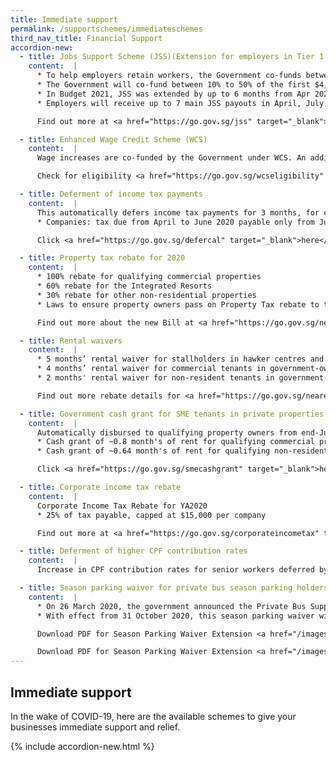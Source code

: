 ```yaml
---
title: Immediate support
permalink: /supportschemes/immediateschemes
third_nav_title: Financial Support
accordion-new:
  - title: Jobs Support Scheme (JSS)(Extension for employers in Tier 1 and 2 sectors)
    content:  |  
      * To help employers retain workers, the Government co-funds between 25% to 75% of the first $4,600 of gross monthly wages paid to each local employee in a 10-month period (up to August 2020).
      * The Government will co-fund between 10% to 50% of the first $4,600 of gross monthly wages paid to each local employee in the subsequent 7-month period (Sep 2020 to Mar 2021).
      * In Budget 2021, JSS was extended by up to 6 months from Apr 2021 to Sep 2021 for firms in Tiers 1 and 2 sectors, with a co-funding at 10% to 30%.
      * Employers will receive up to 7 main JSS payouts in April, July, October 2020, and in March, June, September, and December 2021 (with an additional special payout in May 2020).

      Find out more at <a href="https://go.gov.sg/jss" target="_blank">IRAS</a> or check for eligibility <a href="https://go.gov.sg/jsseligibility" target="_blank">here</a>.

  - title: Enhanced Wage Credit Scheme (WCS)
    content:  |  
      Wage increases are co-funded by the Government under WCS. An additional $500 million has been disbursed, on top of $600m disbursed in March 2020. WCS has been extended by one year to 2021 with the government co-funding 15% and the qualifying gross wage ceiling set at $5,000.

      Check for eligibility <a href="https://go.gov.sg/wcseligibility" target="_blank">here</a>.

  - title: Deferment of income tax payments
    content:  |    
      This automatically defers income tax payments for 3 months, for companies and self-employed persons (SEPs).
      * Companies: tax due from April to June 2020 payable only from July to September 2020

      Click <a href="https://go.gov.sg/defercal" target="_blank">here</a> to find out your deferment date with our Deferment Calculator.    

  - title: Property tax rebate for 2020
    content:  |      
      * 100% rebate for qualifying commercial properties
      * 60% rebate for the Integrated Resorts
      * 30% rebate for other non-residential properties
      * Laws to ensure property owners pass on Property Tax rebate to tenants

      Find out more about the new Bill at <a href="https://go.gov.sg/newbill" target="_blank">Ministry of Law (MinLaw)</a>.

  - title: Rental waivers
    content:  |    
      * 5 months’ rental waiver for stallholders in hawker centres and markets, with a minimum waiver of $200 per month
      * 4 months’ rental waiver for commercial tenants in government-owned/managed residential premises
      * 2 months' rental waiver for non-resident tenants in government-owned/managed residential premises

      Find out more rebate details for <a href="https://go.gov.sg/nearebate" target="_blank">National Environment Agency (NEA)</a>, <a href="https://go.gov.sg/hdbrebate" target="_blank">Housing & Development Board (HDB)</a>, <a href="https://go.gov.sg/slarebate" target="_blank">Singapore Land Authority (SLA)</a> and <a href="https://go.gov.sg/nacadvisory" target="_blank">Ministry of Culture, Community & Youth (MCCY)</a>.

  - title: Government cash grant for SME tenants in private properties
    content:  |        
      Automatically disbursed to qualifying property owners from end-July 2020
      * Cash grant of ~0.8 month's of rent for qualifying commercial property owners
      * Cash grant of ~0.64 month's of rent for qualifying non-residential property owners, e.g. industrial and office properties

      Click <a href="https://go.gov.sg/smecashgrant" target="_blank">here</a>for full details from Ministry of Finance (MOF).

  - title: Corporate income tax rebate
    content:  |          
      Corporate Income Tax Rebate for YA2020
      * 25% of tax payable, capped at $15,000 per company

      Find out more at <a href="https://go.gov.sg/corporateincometax" target="_blank">Inland Revenue Authority of Singapore (IRAS)</a>

  - title: Deferment of higher CPF contribution rates
    content:  |     
      Increase in CPF contribution rates for senior workers deferred by 1 year, from 1 January 2021 to 1 January 2022.    

  - title: Season parking waiver for private bus season parking holders
    content:  |       
      * On 26 March 2020, the government announced the Private Bus Support Package (PBSP). As part of the PBSP, private bus (including coach) season parking pass holders at all Government-owned car parks received a 6-month waiver of season parking fees from 1 May to 31 October 2020.
      * With effect from 31 October 2020, this season parking waiver will be extended till 31 March 2021.

      Download PDF for Season Parking Waiver Extension <a href="/images/covid/MR08420_Extension of Season Parking   Waiver for Private Bus Season Parking Holders.pdf" target="_blank">Details</a>.

      Download PDF for Season Parking Waiver Extension <a href="/images/covid/FAQs_Extension of Season Parking Waiver for Private Bus Season Parking Holders.pdf" target="_blank">FAQ</a>.
---
```

## Immediate support

In the wake of COVID-19, here are the available schemes to give your businesses immediate support and relief.

{% include accordion-new.html %}
